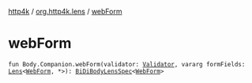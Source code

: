 [http4k](../index.md) / [org.http4k.lens](index.md) / [webForm](./web-form.md)

# webForm

`fun Body.Companion.webForm(validator: `[`Validator`](-validator/index.md)`, vararg formFields: `[`Lens`](-lens/index.md)`<`[`WebForm`](-web-form/index.md)`, *>): `[`BiDiBodyLensSpec`](-bi-di-body-lens-spec/index.md)`<`[`WebForm`](-web-form/index.md)`>`